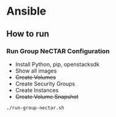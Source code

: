# Ansible

## How to run

### Run Group NeCTAR Configuration

* Install Python, pip, openstacksdk
* Show all images
* ~~Create Volumes~~
* Create Security Groups
* Create Instances
* ~~Create Volume Snapshot~~

```
./run-group-nectar.sh
```


